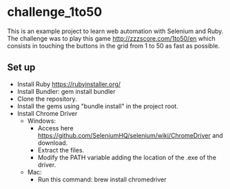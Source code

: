 # challenge_1to50
This is an example project to learn web automation with Selenium and Ruby. 
The challenge was to play this game http://zzzscore.com/1to50/en which consists in touching the buttons in the grid from 1 to 50 as fast as possible. 


## Set up
* Install Ruby https://rubyinstaller.org/ 
* Install Bundler: gem install bundler
* Clone the repository.
* Install the gems using "bundle install" in the project root. 
* Install Chrome Driver 
  * Windows:
    * Access here https://github.com/SeleniumHQ/selenium/wiki/ChromeDriver and download.
    * Extract the files. 
    * Modify the PATH variable adding the location of the .exe of the driver.
  * Mac: 
    * Run this command: brew install chromedriver 
